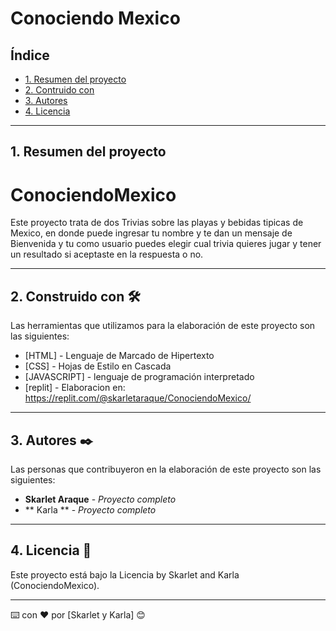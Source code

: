 # Conociendo Mexico

## Índice

* [1. Resumen del proyecto](#1-Resumen-del-proyecto)
* [2. Contruido con](#3-construido-con)
* [3. Autores](#4-autores)
* [4. Licencia](#5-licencia)

***

## 1. Resumen del proyecto

# ConociendoMexico
Este proyecto trata de dos Trivias sobre las playas y bebidas tipicas de Mexico, en donde puede ingresar tu nombre y te dan un mensaje de Bienvenida y tu como usuario puedes elegir cual trivia quieres jugar y tener un resultado si aceptaste en la respuesta o no.

***

## 2. Construido con 🛠️

Las herramientas que utilizamos para la elaboración de este proyecto son las siguientes:

* [HTML] - Lenguaje de Marcado de Hipertexto
* [CSS] - Hojas de Estilo en Cascada
* [JAVASCRIPT] -  lenguaje de programación interpretado
* [replit] - Elaboracion en: https://replit.com/@skarletaraque/ConociendoMexico/

***

## 3. Autores ✒️

Las personas que contribuyeron en la elaboración de este proyecto son las siguientes:

* **Skarlet Araque** - *Proyecto completo*
* ** Karla ** - *Proyecto completo*

***

## 4. Licencia 📄

Este proyecto está bajo la Licencia by Skarlet and Karla (ConociendoMexico).

---
⌨️ con ❤️ por [Skarlet y Karla] 😊
